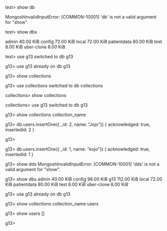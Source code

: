 
test> show db

MongoshInvalidInputError: [COMMON-10001] 'db' is not a valid argument for "show".

test> show dbs

admin        40.00 KiB
config       72.00 KiB
local        72.00 KiB
patientdata  80.00 KiB
test          8.00 KiB
uber-clone    8.00 KiB

test> use g13
switched to db g13

g13> use g13
already on db g13

g13> show collections

g13> use collections
switched to db collections

collections> show collections

collections> use g13
switched to db g13

g13> show collections
collection_name

g13> db.users.insertOne({ _id: 2, name: "Jojo"})
{ acknowledged: true, insertedId: 2 }

g13>


g13> db.users.insertOne({ _id: 1, name: "kojo"})
{ acknowledged: true, insertedId: 1 }


g13> show dds
MongoshInvalidInputError: [COMMON-10001] 'dds' is not a valid argument for "show".


g13> show dbs
admin         40.00 KiB
config        96.00 KiB
g13          112.00 KiB
local         72.00 KiB
patientdata   80.00 KiB
test           8.00 KiB
uber-clone     8.00 KiB


g13> use g13
already on db g13

g13> show collections
collection_name
users


g13> show users
[]


g13>
